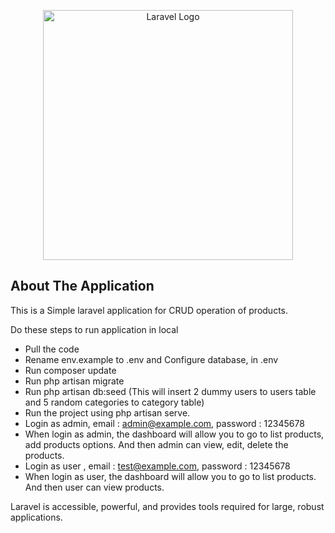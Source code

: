 <p align="center"><a href="https://laravel.com" target="_blank"><img src="https://raw.githubusercontent.com/laravel/art/master/logo-lockup/5%20SVG/2%20CMYK/1%20Full%20Color/laravel-logolockup-cmyk-red.svg" width="400" alt="Laravel Logo"></a></p>


## About The Application

This is a Simple laravel application for CRUD operation of products. 

 Do these steps to run application in local
- Pull the code
- Rename env.example to .env and Configure database, in .env
- Run composer update
- Run php artisan migrate
- Run php artisan db:seed (This will insert 2 dummy users to users table and 5 random categories to category table)
- Run the project using php artisan serve.
- Login as admin, email : admin@example.com, password : 12345678
- When login as admin, the dashboard will allow you to go to list products, add products options. And then admin can view, edit, delete the products.
- Login as user , email : test@example.com, password : 12345678
-  When login as user, the dashboard will allow you to go to list products. And then user can view products.


Laravel is accessible, powerful, and provides tools required for large, robust applications.



